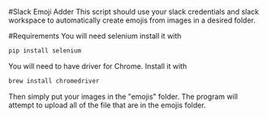 #Slack Emoji Adder
This script should use your slack credentials and slack workspace to automatically create emojis from images in a desired folder.

#Requirements
You will need selenium
install it with

```bash
pip install selenium
```

You will need to have driver for Chrome.
Install it with

```bash
brew install chromedriver
```

Then simply put your images in the "emojis" folder. The program will attempt to upload all of the file that are in the emojis folder.
